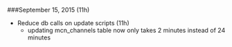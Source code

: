 ###September 15, 2015 (11h)

* Reduce db calls on update scripts (11h)
	- updating mcn_channels table now only takes 2 minutes instead of 24 minutes

